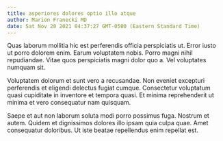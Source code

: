 ```yaml
---
title: asperiores dolores optio illo atque
author: Marion Franecki MD
date: Sat Nov 20 2021 04:37:27 GMT-0500 (Eastern Standard Time)
---
```

Quas laborum mollitia hic est perferendis officia perspiciatis ut. Error iusto ut porro dolorem enim. Earum voluptatem nobis. Porro magni nihil repudiandae. Vitae quos perspiciatis magni dolor quo a. Vel voluptates numquam sit.

 Voluptatem dolorum et sunt vero a recusandae. Non eveniet excepturi perferendis et eligendi delectus fugiat cumque. Consectetur voluptatum quasi cupiditate in inventore et tempora quasi. Et minima reprehenderit ut minima et vero consequatur nam quisquam.

 Saepe et aut non laborum soluta modi porro possimus fuga. Nostrum et autem. Quidem et dignissimos dolores illo ipsam quia culpa quae. Amet consequatur doloribus. Ut iste beatae repellendus enim repellat est.